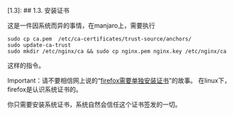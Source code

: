 [1.3]: ## 1.3. 安装证书

这是一件因系统而异的事情，在manjaro上，需要执行

```
sudo cp ca.pem  /etc/ca-certificates/trust-source/anchors/
sudo update-ca-trust
sudo mkdir /etc/nginx/ca && sudo cp nginx.pem nginx.key /etc/nginx/ca
```

这样的指令。

Important：请不要相信网上说的“[firefox需要单独安装证书](https://steampp.net/faq#CommunityAccelerate "仅限linux")”的故事。
在linux下，firefox是认识系统证书的。

你只需要安装系统证书，系统自然会信任这个证书签发的一切。



